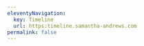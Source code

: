 ```yaml
---
eleventyNavigation:
  key: Timeline
  url: https:timeline.samantha-andrews.com
permalink: false
---
```

